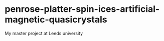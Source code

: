 # penrose-platter-spin-ices-artificial-magnetic-quasicrystals
My master project at Leeds university
